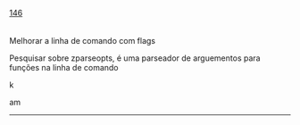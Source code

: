 [146](https://github.com/guilhermeprokisch/ideias/issues/146) 
###### 

Melhorar a linha de comando com flags


Pesquisar sobre zparseopts, é uma parseador de arguementos para funções na linha de comando


k


am

-------------------------------------------------------------------------------

